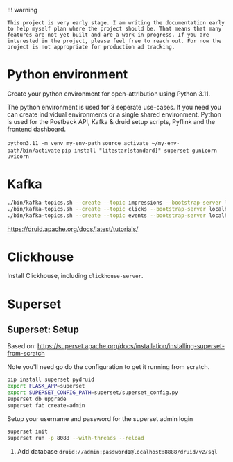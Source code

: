 
!!! warning

    This project is very early stage. I am writing the documentation early to help myself plan where the project should be. That means that many features are not yet built and are a work in progress. If you are interested in the project, please feel free to reach out. For now the project is not appropriate for production ad tracking.

# Python environment
Create your python environment for open-attribution using Python 3.11.

The python environment is used for 3 seperate use-cases. If you need you can create individual environments or a single shared environment. Python is used for the Postback API, Kafka & druid setup scripts, Pyflink and the frontend dashboard.

`python3.11 -m venv my-env-path`
`source activate ~/my-env-path/bin/activate`
`pip install "litestar[standard]" superset gunicorn uvicorn `


# Kafka

```sh
./bin/kafka-topics.sh --create --topic impressions --bootstrap-server localhost:9092
./bin/kafka-topics.sh --create --topic clicks --bootstrap-server localhost:9092
./bin/kafka-topics.sh --create --topic events --bootstrap-server localhost:9092
```

https://druid.apache.org/docs/latest/tutorials/

# Clickhouse


Install Clickhouse, including `clickhouse-server`.

# Superset

## Superset: Setup
Based on: https://superset.apache.org/docs/installation/installing-superset-from-scratch

Note you'll need go do the configuration to get it running from scratch.

```sh
pip install superset pydruid
export FLASK_APP=superset
export SUPERSET_CONFIG_PATH=superset/superset_config.py
superset db upgrade
superset fab create-admin
```

Setup your username and password for the superset admin login

```sh
superset init
superset run -p 8088 --with-threads --reload
```

1. Add database `druid://admin:password1@localhost:8888/druid/v2/sql`
